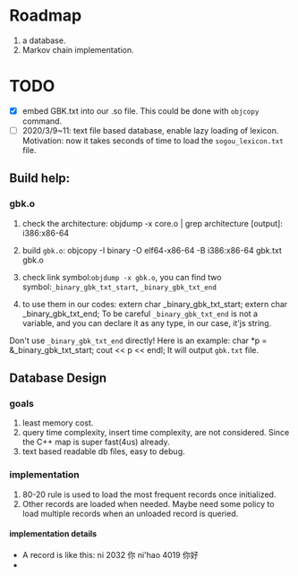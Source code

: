 # Roadmap
1. a database.
2. Markov chain implementation.

# TODO
- [x] embed GBK.txt into our .so file. This could be done with `objcopy` command.
- [ ] 2020/3/9~11: text file based database, enable lazy loading of lexicon. Motivation: now it takes seconds of time to load the `sogou_lexicon.txt` file.

## Build help:
### gbk.o
1. check the architecture:
    objdump -x core.o | grep architecture
    [output]: i386:x86-64

2. build `gbk.o`:
    objcopy -I binary -O elf64-x86-64 -B i386:x86-64 gbk.txt gbk.o

3. check link symbol:`objdump -x gbk.o`, you can find two symbol:`_binary_gbk_txt_start`, `_binary_gbk_txt_end`
4. to use them in our codes:
    extern char _binary_gbk_txt_start;
    extern char _binary_gbk_txt_end;
To be careful `_binary_gbk_txt_end` is not a variable, and you can declare it as any type, in our case, it'js string.

Don't use `_binary_gbk_txt_end` directly! Here is an example:
    char *p = &_binary_gbk_txt_start;
    cout << p << endl;
It will output `gbk.txt` file.

## Database Design
### goals
1. least memory cost.
2. query time complexity, insert time complexity, are not considered. Since the C++ map is super fast(4us) already.
3. text based readable db files, easy to debug.
### implementation
1. 80-20 rule is used to load the most frequent records once initialized.
2. Other records are loaded when needed. Maybe need some policy to load multiple records when an unloaded record is queried.
#### implementation details
* A record is like this:
    ni 2032 你
    ni'hao 4019 你好
* 
